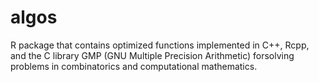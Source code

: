 # algos
R package that contains optimized functions implemented in C++, Rcpp, and the C library GMP (GNU Multiple Precision Arithmetic) forsolving problems in combinatorics and computational mathematics.
